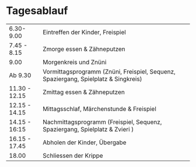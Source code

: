 # Tagesablauf


| | |
|------------|-----------|
| 6.30-9.00	  	|    Eintreffen der Kinder, Freispiel |
| 7.45 -  8.15	 	|    Zmorge essen & Zähneputzen |
| 9.00 | Morgenkreis und Znüni |
| Ab 9.30 | Vormittagsprogramm (Znüni, Freispiel, Sequenz, Spaziergang, Spielplatz & Singkreis)|
|11.30 - 12.15 |	 	    Zmittag essen & Zähneputzen|
|12.15 - 14.15	| 	 	 Mittagsschlaf, Märchenstunde & Freispiel |
| 14.15 - 16:15 |  Nachmittagsprogramm (Freispiel, Sequenz, Spaziergang, Spielplatz & Zvieri )|
|16.15 - 17.45 |	 	     Abholen der Kinder, Übergabe|
| 18.00	 	  |   Schliessen der Krippe|
